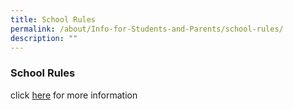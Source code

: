 ```yaml
---
title: School Rules
permalink: /about/Info-for-Students-and-Parents/school-rules/
description: ""
---
```

### **School Rules**

click [here](https://drive.google.com/file/d/1rGT4MV3-D5E1FHwd6iyYYcUmWgFh48oL/view?usp=share_link) for more information